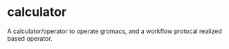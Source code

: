 # calculator
A calculator/operator to operate gromacs, and a workflow protocal realized based operator.
